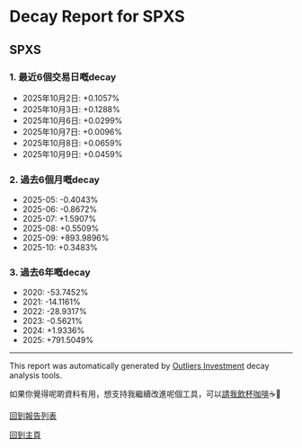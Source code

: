 # Decay Report for SPXS

## SPXS

### 1. 最近6個交易日嘅decay

- 2025年10月2日: +0.1057%
- 2025年10月3日: +0.1288%
- 2025年10月6日: +0.0299%
- 2025年10月7日: +0.0096%
- 2025年10月8日: +0.0659%
- 2025年10月9日: +0.0459%

### 2. 過去6個月嘅decay

- 2025-05: -0.4043%
- 2025-06: -0.8672%
- 2025-07: +1.5907%
- 2025-08: +0.5509%
- 2025-09: +893.9896%
- 2025-10: +0.3483%

### 3. 過去6年嘅decay

- 2020: -53.7452%
- 2021: -14.1161%
- 2022: -28.9317%
- 2023: -0.5621%
- 2024: +1.9336%
- 2025: +791.5049%

------------------------------
This report was automatically generated by [Outliers Investment](https://outliersecon.github.io/Outliers-Investment/) decay analysis tools.

如果你覺得呢啲資料有用，想支持我繼續改進呢個工具，可以[請我飲杯咖啡](https://buymeacoffee.com/outliersecon)☕🙏

[回到報告列表](https://outliersecon.github.io/Outliers-Investment/reports/reports_public)

[回到主頁](https://outliersecon.github.io/Outliers-Investment/)